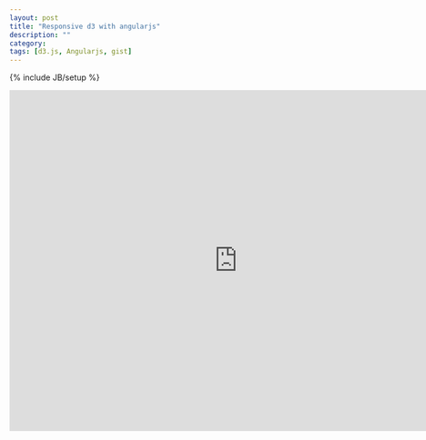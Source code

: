 ```yaml
---
layout: post
title: "Responsive d3 with angularjs"
description: ""
category: 
tags: [d3.js, Angularjs, gist]
---
```

{% include JB/setup %}

<iframe frameborder="0" height="600" marginheight="0" marginwidth="0" scrolling="no" src="http://bl.ocks.org/licaschiou/raw/32aa65f0de3a40f05ae9/" width="800"></iframe>
 
<script src="https://gist.github.com/licaschiou/32aa65f0de3a40f05ae9.js"></script>